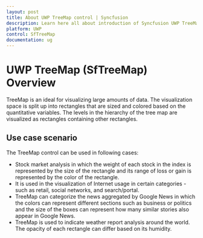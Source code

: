 ```yaml
---
layout: post
title: About UWP TreeMap control | Syncfusion
description: Learn here all about introduction of Syncfusion UWP TreeMap (SfTreeMap) control, its elements and more.
platform: UWP
control: SfTreeMap
documentation: ug
---
```


# UWP TreeMap (SfTreeMap) Overview

TreeMap is an ideal for visualizing large amounts of data. The visualization space is split up into rectangles that are sized and colored based on the quantitative variables. The levels in the hierarchy of the tree map are visualized as rectangles containing other rectangles.

## Use case scenario

The TreeMap control can be used in following cases:

* Stock market analysis in which the weight of each stock in the index is represented by the size of the rectangle and its range of loss or gain is represented by the color of the rectangle.
* It is used in the visualization of Internet usage in certain categories - such as retail, social networks, and search/portal.
* TreeMap can categorize the news aggregated by Google News in which the colors can represent different sections such as business or politics and the size of the boxes can represent how many similar stories also appear in Google News.
* TreeMap is used to indicate weather report analysis around the world. The opacity of each rectangle can differ based on its humidity.
